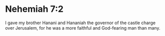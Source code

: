 # Nehemiah 7:2

I gave my brother Hanani and Hananiah the governor of the castle charge over Jerusalem, for he was a more faithful and God-fearing man than many.
